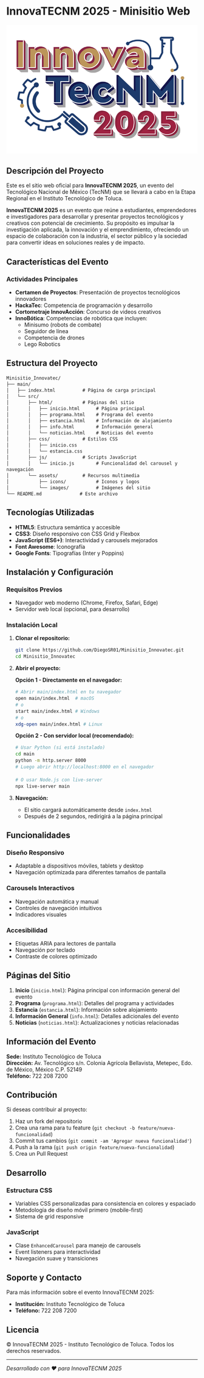 # InnovaTECNM 2025 - Minisitio Web

![InnovaTECNM 2025](main/src/assets/icons/innovatec_icon.png)

## Descripción del Proyecto

Este es el sitio web oficial para **InnovaTECNM 2025**, un evento del Tecnológico Nacional de México (TecNM) que se llevará a cabo en la Etapa Regional en el Instituto Tecnológico de Toluca.

**InnovaTECNM 2025** es un evento que reúne a estudiantes, emprendedores e investigadores para desarrollar y presentar proyectos tecnológicos y creativos con potencial de crecimiento. Su propósito es impulsar la investigación aplicada, la innovación y el emprendimiento, ofreciendo un espacio de colaboración con la industria, el sector público y la sociedad para convertir ideas en soluciones reales y de impacto.

## Características del Evento

### Actividades Principales
- **Certamen de Proyectos**: Presentación de proyectos tecnológicos innovadores
- **HackaTec**: Competencia de programación y desarrollo
- **Cortometraje InnovAcción**: Concurso de videos creativos
- **InnoBótica**: Competencias de robótica que incluyen:
  - Minisumo (robots de combate)
  - Seguidor de línea
  - Competencia de drones
  - Lego Robotics

## Estructura del Proyecto

```
Minisitio_Innovatec/
├── main/
│   ├── index.html          # Página de carga principal
│   └── src/
│       ├── html/           # Páginas del sitio
│       │   ├── inicio.html      # Página principal
│       │   ├── programa.html    # Programa del evento
│       │   ├── estancia.html    # Información de alojamiento
│       │   ├── info.html        # Información general
│       │   └── noticias.html    # Noticias del evento
│       ├── css/            # Estilos CSS
│       │   ├── inicio.css
│       │   └── estancia.css
│       ├── js/             # Scripts JavaScript
│       │   └── inicio.js        # Funcionalidad del carousel y navegación
│       └── assets/         # Recursos multimedia
│           ├── icons/           # Iconos y logos
│           └── images/          # Imágenes del sitio
└── README.md              # Este archivo
```

## Tecnologías Utilizadas

- **HTML5**: Estructura semántica y accesible
- **CSS3**: Diseño responsivo con CSS Grid y Flexbox
- **JavaScript (ES6+)**: Interactividad y carousels mejorados
- **Font Awesome**: Iconografía
- **Google Fonts**: Tipografías (Inter y Poppins)

## Instalación y Configuración

### Requisitos Previos
- Navegador web moderno (Chrome, Firefox, Safari, Edge)
- Servidor web local (opcional, para desarrollo)

### Instalación Local

1. **Clonar el repositorio:**
   ```bash
   git clone https://github.com/DiegoSR01/Minisitio_Innovatec.git
   cd Minisitio_Innovatec
   ```

2. **Abrir el proyecto:**
   
   **Opción 1 - Directamente en el navegador:**
   ```bash
   # Abrir main/index.html en tu navegador
   open main/index.html  # macOS
   # o
   start main/index.html # Windows
   # o
   xdg-open main/index.html # Linux
   ```

   **Opción 2 - Con servidor local (recomendado):**
   ```bash
   # Usar Python (si está instalado)
   cd main
   python -m http.server 8000
   # Luego abrir http://localhost:8000 en el navegador
   
   # O usar Node.js con live-server
   npx live-server main
   ```

3. **Navegación:**
   - El sitio cargará automáticamente desde `index.html`
   - Después de 2 segundos, redirigirá a la página principal

## Funcionalidades

### Diseño Responsivo
- Adaptable a dispositivos móviles, tablets y desktop
- Navegación optimizada para diferentes tamaños de pantalla

### Carousels Interactivos
- Navegación automática y manual
- Controles de navegación intuitivos
- Indicadores visuales

### Accesibilidad
- Etiquetas ARIA para lectores de pantalla
- Navegación por teclado
- Contraste de colores optimizado

## Páginas del Sitio

1. **Inicio** (`inicio.html`): Página principal con información general del evento
2. **Programa** (`programa.html`): Detalles del programa y actividades
3. **Estancia** (`estancia.html`): Información sobre alojamiento
4. **Información General** (`info.html`): Detalles adicionales del evento
5. **Noticias** (`noticias.html`): Actualizaciones y noticias relacionadas

## Información del Evento

**Sede:** Instituto Tecnológico de Toluca  
**Dirección:** Av. Tecnológico s/n. Colonia Agrícola Bellavista, Metepec, Edo. de México, México C.P. 52149  
**Teléfono:** 722 208 7200  

## Contribución

Si deseas contribuir al proyecto:

1. Haz un fork del repositorio
2. Crea una rama para tu feature (`git checkout -b feature/nueva-funcionalidad`)
3. Commit tus cambios (`git commit -am 'Agregar nueva funcionalidad'`)
4. Push a la rama (`git push origin feature/nueva-funcionalidad`)
5. Crea un Pull Request

## Desarrollo

### Estructura CSS
- Variables CSS personalizadas para consistencia en colores y espaciado
- Metodología de diseño móvil primero (mobile-first)
- Sistema de grid responsive

### JavaScript
- Clase `EnhancedCarousel` para manejo de carousels
- Event listeners para interactividad
- Navegación suave y transiciones

## Soporte y Contacto

Para más información sobre el evento InnovaTECNM 2025:
- **Institución:** Instituto Tecnológico de Toluca
- **Teléfono:** 722 208 7200

## Licencia

© InnovaTECNM 2025 - Instituto Tecnológico de Toluca. Todos los derechos reservados.

---

*Desarrollado con ❤️ para InnovaTECNM 2025*